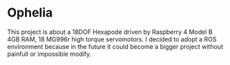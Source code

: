 # Ophelia
This project is about a 18DOF Hexapode driven by Raspberry 4 Model B 4GB RAM, 18 MG996r high torque servomotors. I decided to adopt a ROS environment because in the future it could become a bigger project without painfull or impossible modify.

